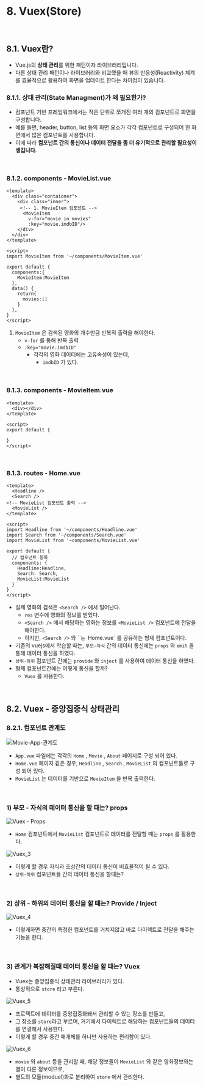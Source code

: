 # 8. Vuex(Store)

<br/>

## 8.1. Vuex란?

- Vue.js의 **상태 관리**를 위한 패턴이자 라이브러리입니다. 
- 다른 상태 관리 패턴이나 라이브러리와 비교했을 때 뷰의 반응성(Reactivity) 체계를 효율적으로 활용하여 화면을 업데이트 한다는 차이점이 있습니다.

### 8.1.1.  상태 관리(State Managment)가 왜 필요한가?

- 컴포넌트 기반 프레임워크에서는 작은 단위로 쪼개진 여러 개의 컴포넌트로 화면을 구성합니다. 
- 예를 들면, header, button, list 등의 화면 요소가 각각 컴포넌트로 구성되어 한 화면에서 많은 컴포넌트를 사용합니다. 
- 이에 따라 **컴포넌트 간의 통신이나 데이터 전달을 좀 더 유기적으로 관리할 필요성이 생깁니다.**

<br/>

### 8.1.2. components - MovieList.vue

```vue
<template>
  <div class="contaioner">
    <div class="inner">
     <!-- 1. MovieItem 컴포넌트 -->
      <MovieItem 
        v-for="movie in movies"
        :key="movie.imdbID"/>
    </div>
  </div>
</template>

<script>
import MovieItem from '~/components/MovieItem.vue'

export default {
  components:{
    MovieItem:MovieItem
  },
  data() {
    return{
      movies:[]
    }
  },
}
</script>
```

1. `MovieItem` 은 검색된 영화의 개수만큼 반복적 출력을 해야한다.
   - `v-for` 를 통해 반복 출력
   - `:key="movie.imdbID"` 
     - 각각의 영화 데이터에는 고유속성이 있는데,
       - `imdbID` 가 있다.

<br/>

### 8.1.3. components - MovieItem.vue

```vue
<template>
  <div></div>
</template>

<script>
export default {

}
</script>
```

<br/>

### 8.1.3. routes - Home.vue

```vue
<template>
  <Headline />
  <Search />
<!-- MovieList 컴포넌트 출력 -->
  <MovieList />
</template>

<script>
import Headline from '~/components/Headline.vue'
import Search from '~/components/Search.vue'
import MovieList from '~components/MovieList.vue'

export default {
  // 컴포넌트 등록
  components: {
    Headline:Headline,
    Search: Search,
    MovieList:MovieList
  }
}
</script>
```

- 실제 영화의 검색은 `<Search />` 에서 일어난다.
  - `res` 변수에 영화의 정보를 받았다.
  - `<Search />` 에서 해당하는 영화는 정보를 `<MovieList />` 컴포넌트에 전달을 해야한다.
  - 하지만, `<Search />` 와 ``<MovieList />` 는  `Home.vue` 를 공유하는 형제 컴포넌트이다.
- 기존의 vuejs에서 학습할 때는, `부모-자식` 간의 데이터 통신에는 `props` 와 `emit` 을 통해 데이터 통신을 하였다.
- `상위-하위` 컴포넌트 간에는 `provide` 와 `inject` 를 사용하여 데이터 통신을 하였다.
- 형제 컴포넌트간에는 어떻게 통신을 할까?
  - `Vuex` 를 사용한다.

<br/>

## 8.2. Vuex - 중앙집중식 상태관리

### 8.2.1. 컴포넌트 관계도

![Movie-App-관계도](https://github.com/ohtaekwon/TIL/blob/master/Vue-Movie-Project/img/Movie-App-%EA%B4%80%EA%B3%84%EB%8F%84.png?raw=true)

- `App.vue` 파일에는 각각의 `Home` , `Movie` , `About` 페이지로 구성 되어 있다.
- `Home.vue` 페이지 같은 경우, `Headline` , `Search` , `MovieList` 의 컴포넌트들로 구성 되어 있다.
- `MovieList` 는 데이터를 기반으로  `MovieItem` 을 반복 출력한다.

<br/>

### 1) 부모 - 자식의 데이터 통신을 할 때는? props

![Vuex - Props](https://github.com/ohtaekwon/TIL/blob/master/Vue-Movie-Project/img/Vuex_2.png?raw=true)

- `Home` 컴포넌트에서 `MovieList` 컴포넌트로 데이터를 전달할 때는 `props` 를 활용한다.

![Vuex_3](https://github.com/ohtaekwon/TIL/blob/master/Vue-Movie-Project/img/Vuex_3.png?raw=true)



- 이렇게 할 경우 자식과 조상간의 데이터 통신이 비효율적이 될 수 있다.
- `상위-하위` 컴포넌트들 간의 데이터 통신을 할때는?

<br/>

### 2) 상위 - 하위의 데이터 통신을 할 때는? Provide / Inject

![Vuex_4](https://github.com/ohtaekwon/TIL/blob/master/Vue-Movie-Project/img/Vuex_4.png?raw=true)



- 이렇게하면 중간의 특정한 컴포넌트를 거치지않고 바로 다이렉트로 전달을 해주는 기능을 한다.

<br/>

### 3) 관계가 복잡해질때 데이터 통신을 할 때는? Vuex

- Vuex는 중앙집중식 상태관리 라이브러리가 있다. 
- 통상적으로 `store` 라고 부른다.

![Vuex_5](https://github.com/ohtaekwon/TIL/blob/master/Vue-Movie-Project/img/Vuex_5.png?raw=true)



- 프로젝트에 데이터를 중앙집중화돼서 관리할 수 있는 장소를 만들고, 
- 그 장소를 `store`라고 부르며, 거기에서 다이렉트로 해당하는 컴포넌트들의 데이터를 연결해서 사용한다.
- 이렇게 할 경우 중간 매개체를 하나만 사용하는 편리함이 있다.

![Vuex_6](https://github.com/ohtaekwon/TIL/blob/master/Vue-Movie-Project/img/Vuex_6.png?raw=true)



- `movie` 와 `about` 등을 관리할 때,  해당 정보들이 `MovieList` 와 같은 영화정보와는 결이 다른 정보이므로, 
- 별도의 모듈(moduel)화로 분리하여 `store` 에서 관리한다.